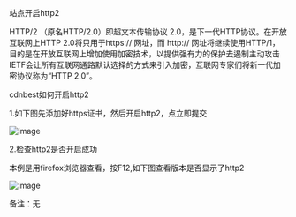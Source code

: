 站点开启http2

HTTP/2 （原名HTTP/2.0）即超文本传输协议 2.0，是下一代HTTP协议。在开放互联网上HTTP 2.0将只用于https:// 网址，而 http:// 网址将继续使用HTTP/1，目的是在开放互联网上增加使用加密技术，以提供强有力的保护去遏制主动攻击 IETF会让所有互联网通路默认选择的方式来引入加密，互联网专家们将新一代加密协议称为“HTTP 2.0”。

cdnbest如何开启http2

1.如下图先添加好https证书，然后开启http2，点立即提交

![image](https://user-images.githubusercontent.com/90588289/133751477-9bc52fd9-7631-4530-9255-18084697ae10.png)

2.检查http2是否开启成功

本例是用firefox浏览器查看，按F12,如下图查看版本是否显示了http2

![image](https://user-images.githubusercontent.com/90588289/133751496-4d94262d-bc16-4440-a419-a41ecda0d0a1.png)

备注：无
